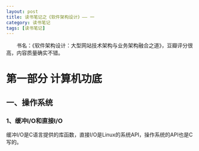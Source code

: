 ```yaml
---
layout: post
title: 读书笔记之《软件架构设计》—— 一
category: 读书笔记
tags: [读书笔记]
---
```


&ensp;&ensp;&ensp;&ensp;书名：《软件架构设计：大型网站技术架构与业务架构融合之道》，豆瓣评分很高，内容质量确实不错。

# 第一部分 计算机功底

## 一、操作系统

### 1、缓冲I/O和直接I/O

缓冲I/O是C语言提供的库函数，直接I/O是Linux的系统API，操作系统的API也是C写的。